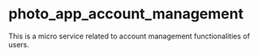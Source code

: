 # photo_app_account_management
This is a micro service related to account management functionalities of users.
